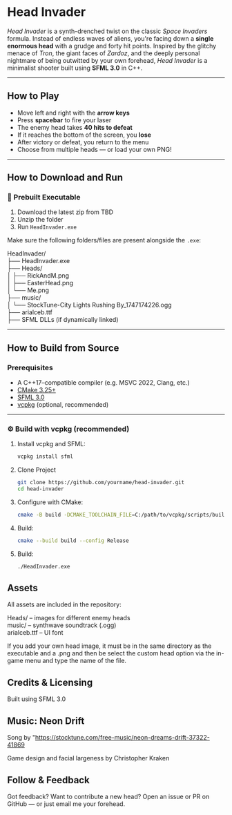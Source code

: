﻿# Head Invader

*Head Invader* is a synth-drenched twist on the classic *Space Invaders* formula. Instead of endless waves of aliens, you're facing down a **single enormous head** with a grudge and forty hit points. Inspired by the glitchy menace of *Tron*, the giant faces of *Zardoz*, and the deeply personal nightmare of being outwitted by your own forehead, *Head Invader* is a minimalist shooter built using **SFML 3.0** in C++.

---

## How to Play

-  Move left and right with the **arrow keys**
-  Press **spacebar** to fire your laser
-  The enemy head takes **40 hits to defeat**
-  If it reaches the bottom of the screen, you **lose**
-  After victory or defeat, you return to the menu
-  Choose from multiple heads — or load your own PNG!

---

##  How to Download and Run

### 💾 Prebuilt Executable

1. Download the latest zip from TBD
2. Unzip the folder
3. Run `HeadInvader.exe`

Make sure the following folders/files are present alongside the `.exe`:

HeadInvader/ \
├── HeadInvader.exe \
├── Heads/ \
│ ├── RickAndM.png \
│ ├── EasterHead.png \
│ └── Me.png \
├── music/ \
│ └── StockTune-City Lights Rushing By_1747174226.ogg \
├── arialceb.ttf \
├── SFML DLLs (if dynamically linked) 


---

##  How to Build from Source

###  Prerequisites

- A C++17–compatible compiler (e.g. MSVC 2022, Clang, etc.)
- [CMake 3.25+](https://cmake.org/download/)
- [SFML 3.0](https://www.sfml-dev.org/)
- [vcpkg](https://github.com/microsoft/vcpkg) (optional, recommended)

---

### ⚙️ Build with vcpkg (recommended)

1. Install vcpkg and SFML:
   ```bash
   vcpkg install sfml

2. Clone Project
   ```bash
   git clone https://github.com/yourname/head-invader.git
   cd head-invader

4. Configure with CMake:
   ```bash
   cmake -B build -DCMAKE_TOOLCHAIN_FILE=C:/path/to/vcpkg/scripts/buildsystems/vcpkg.cmake

5. Build:
   ```bash
   cmake --build build --config Release
   

5. Build:
   ```bash
   ./HeadInvader.exe


## Assets

All assets are included in the repository:

Heads/ – images for different enemy heads \
music/ – synthwave soundtrack (.ogg)  \
arialceb.ttf – UI font 

If you add your own head image, it must be in the same directory as the executable and a .png and then be select the custom head option via the in-game menu and type the name of the file.

## Credits & Licensing
Built using SFML 3.0

## Music: Neon Drift
Song by "https://stocktune.com/free-music/neon-dreams-drift-37322-41869

Game design and facial largeness by Christopher Kraken

## Follow & Feedback
Got feedback? Want to contribute a new head? Open an issue or PR on GitHub — or just email me your forehead.



















